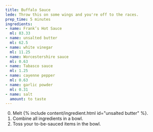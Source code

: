 ```yaml
---
title: Buffalo Sauce
lede: Throw this on some wings and you're off to the races.
prep_time: 5 minutes
ingredients:
- name: Frank’s Hot Sauce
  ml: 83.33
- name: unsalted butter
  ml: 62.5
- name: white vinegar
  ml: 11.25
- name: Worcestershire sauce
  ml: 0.63
- name: Tabasco sauce
  ml: 1.25
- name: cayenne pepper
  ml: 0.63
- name: garlic powder
  ml: 0.31
- name: salt
  amount: to taste
---
```


0. Melt {% include content/ingredient.html id="unsalted butter" %}.
0. Combine all ingredients in a bowl.
0. Toss your to-be-sauced items in the bowl.
